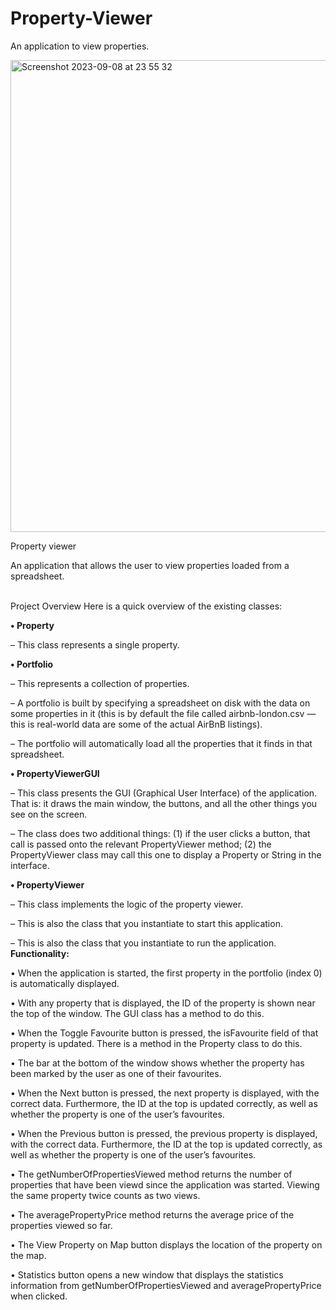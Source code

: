 # Property-Viewer
An application to view properties.

<img width="755" alt="Screenshot 2023-09-08 at 23 55 32" src="https://github.com/za28/Property-Viewer/assets/114661472/e4d3151b-6521-4e7d-843f-01438866812a">

Property viewer 

An application that allows the user to view properties loaded from a spreadsheet. 

<br>
Project Overview Here is a quick overview of the existing classes: 

**• Property**

 – This class represents a single property.

**• Portfolio**

 – This represents a collection of properties.
 
 – A portfolio is built by specifying a spreadsheet on disk with the data on some properties in it (this is by default the file called airbnb-london.csv — this is real-world data are some of the actual AirBnB listings). 
 
 – The portfolio will automatically load all the properties that it finds in that spreadsheet. 

**• PropertyViewerGUI**

 – This class presents the GUI (Graphical User Interface) of the application. That is: it draws the main window, the buttons, and all the other things you see on the screen.
 
 – The class does two additional things: 
 (1) if the user clicks a button, that call is passed onto the relevant PropertyViewer method; 
 (2) the PropertyViewer class may call this one to display a Property or String in the interface. 

**• PropertyViewer**

– This class implements the logic of the property viewer. 

– This is also the class that you instantiate to start this application.

 – This is also the class that you instantiate to run the application. 
<br>
**Functionality:**

• When the application is started, the first property in the portfolio (index 0) is automatically displayed. 

• With any property that is displayed, the ID of the property is shown near the top of the window. The GUI class has a method to do this. 

• When the Toggle Favourite button is pressed, the isFavourite field of that property is updated. There is a method in the Property class to do this. 

• The bar at the bottom of the window shows whether the property has been marked by the user as one of their favourites. 

• When the Next button is pressed, the next property is displayed, with the correct data. Furthermore, the ID at the top is updated correctly, as well as whether the property is one of the user’s favourites. 

• When the Previous button is pressed, the previous property is displayed, with the correct data. Furthermore, the ID at the top is updated correctly, as well as whether the property is one of the user’s favourites. 

• The getNumberOfPropertiesViewed method returns the number of properties that have been viewd since the application was started. Viewing the same property twice counts as two views.

• The averagePropertyPrice method returns the average price of the properties viewed so far. 

• The View Property on Map button displays the location of the property on the map. 

• Statistics button opens a new window that displays the statistics information from getNumberOfPropertiesViewed and averagePropertyPrice when clicked.
